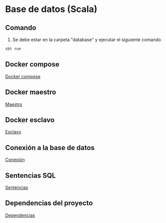 # Base de datos (Scala)

## Comando

1. Se debe estar en la carpeta "database" y ejecutar el siguiente comando

```bash
sbt run
```

## Docker compose
[Docker compose](https://github.com/Proyecto-Boston/database-scala/blob/main/database/docker-compose.yml)

## Docker maestro
[Maestro](https://github.com/Proyecto-Boston/database-scala/tree/main/database/docker-master)

## Docker esclavo 
[Esclavo](https://github.com/Proyecto-Boston/database-scala/tree/main/database/docker-slave)

## Conexión a la base de datos
[Conexión](https://github.com/Proyecto-Boston/database-scala/blob/main/database/src/main/scala/example/DatabaseConnectionManager.scala)

## Sentencias SQL
[Sentencias](https://github.com/Proyecto-Boston/database-scala/blob/main/database/src/main/scala/example/DatabaseQueries.scala)

## Dependencias del proyecto
[Dependencias](https://github.com/Proyecto-Boston/database-scala/blob/main/database/build.sbt)